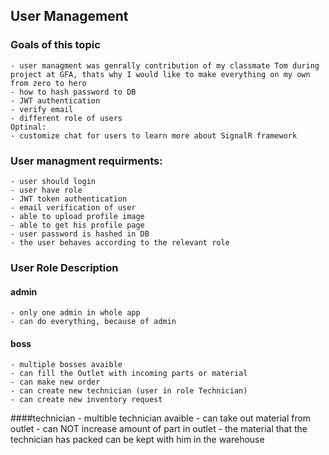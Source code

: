 ## User Management

### Goals of this topic
    - user managment was genrally contribution of my classmate Tom during project at GFA, thats why I would like to make everything on my own from zero to hero
    - how to hash password to DB
    - JWT authentication
    - verify email
    - different role of users
    Optinal:
    - customize chat for users to learn more about SignalR framework
    
### User managment requirments:
    - user should login
    - user have role
    - JWT token authentication
    - email verification of user
    - able to upload profile image
    - able to get his profile page
    - user password is hashed in DB
    - the user behaves according to the relevant role
    
### User Role Description

#### admin 
    - only one admin in whole app
    - can do everything, because of admin 
    
#### boss 
    - multiple bosses avaible
    - can fill the Outlet with incoming parts or material
    - can make new order
    - can create new technician (user in role Technician)
    - can create new inventory request
    
####technician
    - multible technician avaible
    - can take out material from outlet 
    - can NOT increase amount of part in outlet
    - the material that the technician has packed can be kept with him  in the warehouse
             
